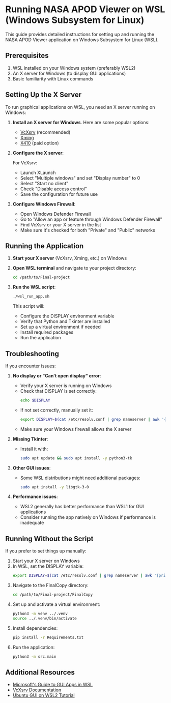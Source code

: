 # Running NASA APOD Viewer on WSL (Windows Subsystem for Linux)

This guide provides detailed instructions for setting up and running the NASA APOD Viewer application on Windows Subsystem for Linux (WSL).

## Prerequisites

1. WSL installed on your Windows system (preferably WSL2)
2. An X server for Windows (to display GUI applications)
3. Basic familiarity with Linux commands

## Setting Up the X Server

To run graphical applications on WSL, you need an X server running on Windows:

1. **Install an X server for Windows**. Here are some popular options:
   - [VcXsrv](https://sourceforge.net/projects/vcxsrv/) (recommended)
   - [Xming](https://sourceforge.net/projects/xming/)
   - [X410](https://x410.dev/) (paid option)

2. **Configure the X server**:

   For VcXsrv:
   - Launch XLaunch
   - Select "Multiple windows" and set "Display number" to 0
   - Select "Start no client"
   - Check "Disable access control"
   - Save the configuration for future use

3. **Configure Windows Firewall**:
   - Open Windows Defender Firewall
   - Go to "Allow an app or feature through Windows Defender Firewall"
   - Find VcXsrv or your X server in the list
   - Make sure it's checked for both "Private" and "Public" networks

## Running the Application

1. **Start your X server** (VcXsrv, Xming, etc.) on Windows

2. **Open WSL terminal** and navigate to your project directory:
   ```bash
   cd /path/to/Final-project
   ```

3. **Run the WSL script**:
   ```bash
   ./wsl_run_app.sh
   ```

   This script will:
   - Configure the DISPLAY environment variable
   - Verify that Python and Tkinter are installed
   - Set up a virtual environment if needed
   - Install required packages
   - Run the application

## Troubleshooting

If you encounter issues:

1. **No display or "Can't open display" error**:
   - Verify your X server is running on Windows
   - Check that DISPLAY is set correctly:
     ```bash
     echo $DISPLAY
     ```
   - If not set correctly, manually set it:
     ```bash
     export DISPLAY=$(cat /etc/resolv.conf | grep nameserver | awk '{print $2}'):0
     ```
   - Make sure your Windows firewall allows the X server

2. **Missing Tkinter**:
   - Install it with:
     ```bash
     sudo apt update && sudo apt install -y python3-tk
     ```

3. **Other GUI issues**:
   - Some WSL distributions might need additional packages:
     ```bash
     sudo apt install -y libgtk-3-0
     ```

4. **Performance issues**:
   - WSL2 generally has better performance than WSL1 for GUI applications
   - Consider running the app natively on Windows if performance is inadequate

## Running Without the Script

If you prefer to set things up manually:

1. Start your X server on Windows
2. In WSL, set the DISPLAY variable:
   ```bash
   export DISPLAY=$(cat /etc/resolv.conf | grep nameserver | awk '{print $2}'):0
   ```
3. Navigate to the FinalCopy directory:
   ```bash
   cd /path/to/Final-project/FinalCopy
   ```
4. Set up and activate a virtual environment:
   ```bash
   python3 -m venv ../.venv
   source ../.venv/bin/activate
   ```
5. Install dependencies:
   ```bash
   pip install -r Requirements.txt
   ```
6. Run the application:
   ```bash
   python3 -m src.main
   ```

## Additional Resources

- [Microsoft's Guide to GUI Apps in WSL](https://docs.microsoft.com/en-us/windows/wsl/tutorials/gui-apps)
- [VcXsrv Documentation](https://sourceforge.net/projects/vcxsrv/)
- [Ubuntu GUI on WSL2 Tutorial](https://ubuntu.com/tutorials/ubuntu-on-windows#1-overview)

